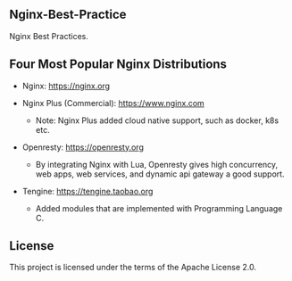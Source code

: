 ## Nginx-Best-Practice
Nginx Best Practices.

## Four Most Popular Nginx Distributions

- Nginx: https://nginx.org

- Nginx Plus (Commercial): https://www.nginx.com
  - Note: Nginx Plus added cloud native support, such as docker, k8s etc.

- Openresty: https://openresty.org
  - By integrating Nginx with Lua, Openresty gives high concurrency, web apps, web services, and dynamic api gateway a good support.

- Tengine: https://tengine.taobao.org
  - Added modules that are implemented with Programming Language C.

## License
This project is licensed under the terms of the Apache License 2.0.
